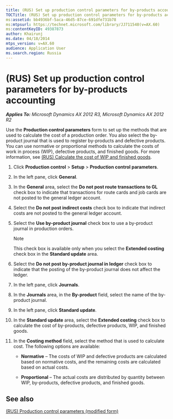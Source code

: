 ```yaml
---
title: (RUS) Set up production control parameters for by-products accounting
TOCTitle: (RUS) Set up production control parameters for by-products accounting
ms:assetid: bb4936bf-5aca-46d5-87ce-691dfe731b78
ms:mtpsurl: https://technet.microsoft.com/library/JJ711548(v=AX.60)
ms:contentKeyID: 49387873
author: Khairunj
ms.date: 04/18/2014
mtps_version: v=AX.60
audience: Application User
ms.search.region: Russia
---
```


# (RUS) Set up production control parameters for by-products accounting 


_**Applies To:** Microsoft Dynamics AX 2012 R3, Microsoft Dynamics AX 2012 R2_

Use the **Production control parameters** form to set up the methods that are used to calculate the cost of a production order. You also select the by-product journal that is used to register by-products and defective products. You can use normative or proportional methods to calculate the costs of work in process (WIP), defective products, and finished goods. For more information, see [(RUS) Calculate the cost of WIP and finished goods](rus-calculate-the-cost-of-wip-and-finished-goods.md).

1.  Click **Production control** \> **Setup** \> **Production control parameters**.

2.  In the left pane, click **General**.

3.  In the **General** area, select the **Do not post route transactions to GL** check box to indicate that transactions for route cards and job cards are not posted to the general ledger account.

4.  Select the **Do not post indirect costs** check box to indicate that indirect costs are not posted to the general ledger account.

5.  Select the **Use by-product journal** check box to use a by-product journal in production orders.
    

    > [!NOTE]
    > <P>This check box is available only when you select the <STRONG>Extended costing</STRONG> check box in the <STRONG>Standard update</STRONG> area.</P>



6.  Select the **Do not post by-product journal in ledger** check box to indicate that the posting of the by-product journal does not affect the ledger.

7.  In the left pane, click **Journals**.

8.  In the **Journals** area, in the **By-product** field, select the name of the by-product journal.

9.  In the left pane, click **Standard update**.

10. In the **Standard update** area, select the **Extended costing** check box to calculate the cost of by-products, defective products, WIP, and finished goods.

11. In the **Costing method** field, select the method that is used to calculate cost. The following options are available:
    
      - **Normative** – The costs of WIP and defective products are calculated based on normative costs, and the remaining costs are calculated based on actual costs.
    
      - **Proportional** – The actual costs are distributed by quantity between WIP, by-products, defective products, and finished goods.

## See also

[(RUS) Production control parameters (modified form)](https://technet.microsoft.com/library/jj678589\(v=ax.60\))

  


